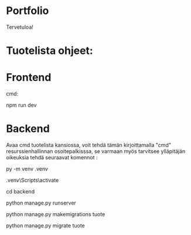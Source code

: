 # Portfolio

Tervetuloa!

# Tuotelista ohjeet:

# Frontend

cmd:

npm run dev


# Backend

Avaa cmd tuotelista kansiossa, voit tehdä tämän kirjoittamalla "cmd" resurssienhallinnan osoitepalkisssa, se varmaan myös tarvitsee ylläpitäjän oikeuksia tehdä seuraavat komennot : 

py -m venv .venv

.venv\Scripts\activate

cd backend

python manage.py runserver

python manage.py makemigrations tuote

python manage.py migrate tuote
